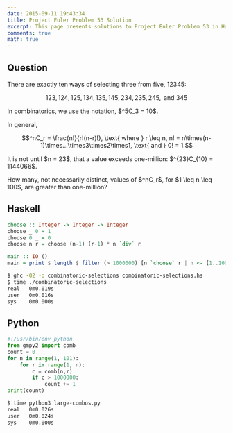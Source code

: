 ```yaml
---
date: 2015-09-11 19:43:34
title: Project Euler Problem 53 Solution
excerpt: This page presents solutions to Project Euler Problem 53 in Haskell and Python.
comments: true
math: true
---
```



## Question

<p>
There are exactly ten ways of selecting three from five, 12345:
</p>

$$123, 124, 125, 134, 135, 145, 234, 235, 245, \text{ and } 345$$

<p>
In combinatorics, we use the notation, $^5C_3 = 10$.
</p>

<p>
In general,
</p>

$$^nC_r = \frac{n!}{r!(n-r)!}, \text{ where } r \leq n, n! = n\times(n-1)\times...\times3\times2\times1, \text{ and } 0! = 1.$$

<p>
It is not until $n = 23$, that a value exceeds one-million: $^{23}C_{10} = 1144066$.
</p>

<p>
How many, not necessarily distinct, values of  $^nC_r$, for $1 \leq n \leq 100$, are greater than one-million?
</p>







## Haskell

```haskell
choose :: Integer -> Integer -> Integer
choose _ 0 = 1
choose 0 _ = 0
choose n r = choose (n-1) (r-1) * n `div` r

main :: IO ()
main = print $ length $ filter (> 1000000) [n `choose` r | n <- [1..100], r <- [1..n]]
```


```bash
$ ghc -O2 -o combinatoric-selections combinatoric-selections.hs
$ time ./combinatoric-selections
real   0m0.019s
user   0m0.016s
sys    0m0.000s
```



## Python

```python
#!/usr/bin/env python
from gmpy2 import comb
count = 0
for n in range(1, 101):
    for r in range(1, n):
        c = comb(n,r)
        if c > 1000000:
            count += 1
print(count)
```


```bash
$ time python3 large-combos.py
real   0m0.026s
user   0m0.024s
sys    0m0.000s
```


